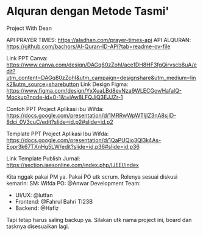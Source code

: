 # Alquran dengan Metode Tasmi'
Project With Dean

API PRAYER TIMES:
https://aladhan.com/prayer-times-api
API ALQURAN: 
https://github.com/bachors/Al-Quran-ID-API?tab=readme-ov-file

Link PPT Canva: https://www.canva.com/design/DAGq80zZohI/ace1DH8HF3fgQirvscb8uA/edit?utm_content=DAGq80zZohI&utm_campaign=designshare&utm_medium=link2&utm_source=sharebutton
Link Design Figma: https://www.figma.com/design/YxXuaLBd8evNza9WLECGov/HafalQ-Mockup?node-id=0-1&t=iAw8LFQJiQ3EJJZr-1

Contoh PPT Project Aplikasi ibu Wifda: https://docs.google.com/presentation/d/1MRRwWpWTljIZ3nA8sjlD-8dci_0V3cuC/edit?slide=id.p2#slide=id.p2

Template PPT Project Aplikasi Ibu Wifda: https://docs.google.com/presentation/d/1QaPUQio3Ql3k4As-Eopr3k67TXnHg5LW/edit?slide=id.p36#slide=id.p36

Link Template Publish Jurnal: https://section.iaesonline.com/index.php/IJEEI/index

Kita nggak pakai PM ya. Pakai PO utk scrum. Rolenya sesuai diskusi kemarin:
SM: Wifda
PO: @Anwar 
Development Team:
- UI/UX: @lutfan 
- Frontend: @Fahrul Bahri TI23B 
- Backend: @Hafiz 
 
Tapi tetap harus saling backup ya. Silakan utk nama project ini, board dan tasknya disesuaikan lagi.
